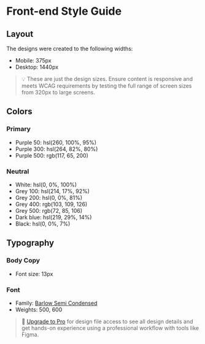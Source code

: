 # Front-end Style Guide

## Layout

The designs were created to the following widths:

- Mobile: 375px
- Desktop: 1440px

> 💡 These are just the design sizes. Ensure content is responsive and meets WCAG requirements by testing the full range of screen sizes from 320px to large screens.

## Colors

### Primary

- Purple 50: hsl(260, 100%, 95%)
- Purple 300: hsl(264, 82%, 80%)
- Purple 500: rgb(117, 65, 200)

### Neutral

- White: hsl(0, 0%, 100%)
- Grey 100: hsl(214, 17%, 92%)
- Grey 200: hsl(0, 0%, 81%)
- Grey 400: rgb(103, 109, 126)
- Grey 500: rgb(72, 85, 106)
- Dark blue: hsl(219, 29%, 14%)
- Black: hsl(0, 0%, 7%)

## Typography

### Body Copy

- Font size: 13px

### Font

- Family: [Barlow Semi Condensed](https://fonts.google.com/specimen/Barlow+Semi+Condensed)
- Weights: 500, 600

> 💎 [Upgrade to Pro](https://www.frontendmentor.io/pro?ref=style-guide) for design file access to see all design details and get hands-on experience using a professional workflow with tools like Figma.
